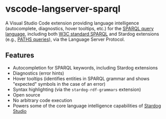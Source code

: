 # vscode-langserver-sparql

A Visual Studio Code extension providing language intelligence (autocomplete,
diagnostics, hover tooltips, etc.) for the [SPARQL query language](https://www.stardog.com/tutorials/sparql/), including both
[W3C standard SPARQL](https://www.w3.org/TR/sparql11-query/) and Stardog extensions (e.g., [PATHS queries](https://www.stardog.com/docs/#_path_queries)),
via the Language Server Protocol.

## Features

- Autocompletion for SPARQL keywords, including Stardog extensions
- Diagnostics (error hints)
- Hover tooltips (identifies entities in SPARQL grammar and shows "expected"
symbols in the case of an error)
- Syntax highlighting (via the `stardog-rdf-grammars` extension)
- Open source
- No arbitrary code execution
- Powers some of the core language intelligence capabilities of [Stardog Studio](https://www.stardog.com/studio/)
